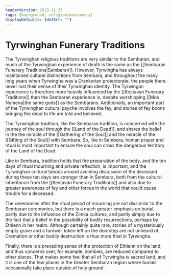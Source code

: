 ```yaml
---
headerVersion: 2023.11.25
tags: [background, religion/mosnumena]
displayDefaults: {defArt: ""}
---
```

# Tyrwinghan Funerary Traditions

The Tyrwinghan religious traditions are very similar to the Sembaran, and much of the Tyrwinghan experience of death is the same as the [[Sembaran Funerary Traditions|Sembaran]]. However, Tyrwingha has always maintained cultural distinctions from Sembara, and throughout the many long years when Tyrwingha was a Drankorian protectorate, the people there never lost their sense of their Tyrwinghan identity. The Tyrwingan experience is therefore more heavily influenced by the [[Kestavan Funerary Traditions]] than the Sembaran experience is, despite worshipping [[Mos Numena|the same gods]] as the Sembarans. Additionally, an important part of the Tyrwinghan cultural psyche involves the fey, and stories of fey boons bringing the dead to life are told and believed. 

The Tyrwinghan tradition, like the Sembaran tradition, is concerned with the journey of the soul through the [[Land of the Dead]], and shares the belief in the the miracle of the [[Gathering of the Soul]] and the miracle of the [[Gifting of the Soul]] with Sembara. So, like in Sembara, human prayer and ritual is most important to ensure the soul can cross the dangerous territory of the Land of the Dead. 

Like in Sembara, tradition holds that the preparation of the body, and the ten days of ritual mourning and private reflection, is important, and the Tyrwinghan cultural taboos around avoiding discussion of the deceased during these ten days are stronger than in Sembara, both from the cultural inheritance from the [[Kestavan Funerary Traditions]] and also due to greater awareness of fey and other forces in the world that could cause trouble for a deceased. 

The ceremonies after the ritual period of mourning are not dissimilar to the Sembaran ceremonies, but there is a much greater emphasis on burial, partly due to the influence of the Zimka cultures, and partly simply due to the fact that a belief in the possibility of bodily resurrections, perhaps by Ethlenn in her realm. Although certainly quite rare, stories of a mysteriously empty grave and a farewell token left on the doorstep are not unheard of. Cremation or other bodily destruction is thus more final in Tyrwingha. 

Finally, there is a prevading sense of the protection of Ethlenn on the land, and thus concerns over, for example, zombies, are reduced compared to other places. That makes some feel that all of Tyrwingha is sacred land, and it is one of the few places in the Greater Sembaran region where burials occasionally take place outside of holy ground.
